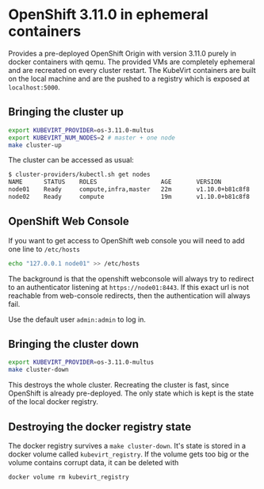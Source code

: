 # OpenShift 3.11.0 in ephemeral containers

Provides a pre-deployed OpenShift Origin with version 3.11.0 purely in docker
containers with qemu. The provided VMs are completely ephemeral and are
recreated on every cluster restart. The KubeVirt containers are built on the
local machine and are the pushed to a registry which is exposed at
`localhost:5000`.

## Bringing the cluster up

```bash
export KUBEVIRT_PROVIDER=os-3.11.0-multus
export KUBEVIRT_NUM_NODES=2 # master + one node
make cluster-up
```

The cluster can be accessed as usual:

```bash
$ cluster-providers/kubectl.sh get nodes
NAME      STATUS    ROLES                  AGE       VERSION
node01    Ready     compute,infra,master   22m       v1.10.0+b81c8f8
node02    Ready     compute                19m       v1.10.0+b81c8f8
```

## OpenShift Web Console

If you want to get access to OpenShift web console you will need to add one line to `/etc/hosts`
```bash
echo "127.0.0.1 node01" >> /etc/hosts
```

The background is that the openshift webconsole will always try to redirect to
an authenticator listening at `https://node01:8443`. If this exact url is not
reachable from web-console redirects, then the authentication will always fail.

Use the default user `admin:admin` to log in.

## Bringing the cluster down

```bash
export KUBEVIRT_PROVIDER=os-3.11.0-multus
make cluster-down
```

This destroys the whole cluster. Recreating the cluster is fast, since OpenShift
is already pre-deployed. The only state which is kept is the state of the local
docker registry.

## Destroying the docker registry state

The docker registry survives a `make cluster-down`. It's state is stored in a
docker volume called `kubevirt_registry`. If the volume gets too big or the
volume contains corrupt data, it can be deleted with

```bash
docker volume rm kubevirt_registry
```
